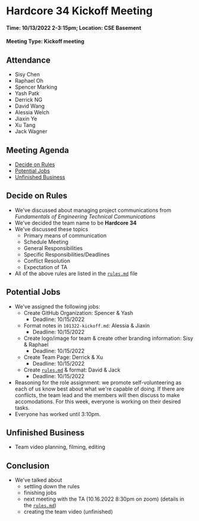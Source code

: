 # Hardcore 34 Kickoff Meeting
#### Time: 10/13/2022 2-3:15pm; Location: CSE Basement
#### Meeting Type: Kickoff meeting
## Attendance
- Sisy Chen
- Raphael Oh
- Spencer Marking
- Yash Patk
- Derrick NG
- David Wang
- Alessia Welch
- Jiaxin Ye
- Xu Tang
- Jack Wagner

## Meeting Agenda
- [Decide on Rules](#Decide-on-Rules)<br>
- [Potential Jobs](#Potential-Jobs)<br>
- [Unfinished Business](#Unfinished-Business)<br>

## Decide on Rules
- We've discussed about managing project communications from _Fundamentals of Engineering Technical Communications_
- We've decided the team name to be **Hardcore 34**
- We've discussed these topics
  - Primary means of communication
  - Schedule Meeting
  - General Responsibilities
  - Specific Responsibilities/Deadlines
  - Conflict Resolution
  - Expectation of TA
- All of the above rules are listed in the [```rules.md```](../misc/rules.md) file

## Potential Jobs
- We've assigned the following jobs:
  - Create GitHub Organization: Spencer & Yash
    - Deadline: 10/15/2022
  - Format notes in ```101322-kickoff.md```: Alessia & Jiaxin
    - Deadline: 10/15/2022
  - Create logo/image for team & create other branding information: Sisy & Raphael
    - Deadline: 10/15/2022
  - Create Team Page: Derrick & Xu
    - Deadline: 10/15/2022
  - Create [```rules.md```](../misc/rules.md) & format: David & Jack
    - Deadline: 10/15/2022
- Reasoning for the role assignment: we promote self-volunteering as each of us know best about what we're capable of doing. If there are conflicts, the team lead and the members will then discuss to make accomodations. For this week, everyone is working on their desired tasks.
- Everyone has worked until 3:10pm.

## Unfinished Business
- Team video planning, filming, editing

## Conclusion
- We've talked about
    - settling down the rules
    - finishing jobs
    - next meeting with the TA (10.16.2022 8:30pm on zoom) (details in the [```rules.md```](../misc/rules.md))
    - creating the team video (unfinished)
